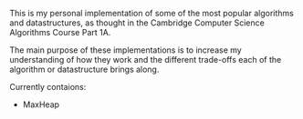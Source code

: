 This is my personal implementation of some of the most popular algorithms and datastructures, as thought in the Cambridge Computer Science Algorithms Course Part 1A.

The main purpose of these implementations is to increase my understanding of how they work and the different trade-offs each of the algorithm or datastructure brings along.

Currently contaions:
- MaxHeap
